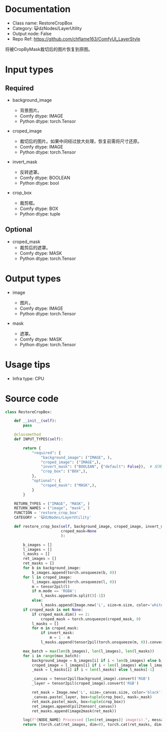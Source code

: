 # Documentation
- Class name: RestoreCropBox
- Category: 😺dzNodes/LayerUtility
- Output node: False
- Repo Ref: https://github.com/chflame163/ComfyUI_LayerStyle

将被CropByMask裁切后的图片恢复到原图。

# Input types

## Required

- background_image
    - 背景图片。
    - Comfy dtype: IMAGE
    - Python dtype: torch.Tensor

- croped_image
    - 裁切后的图片。如果中间经过放大处理，恢复前需将尺寸还原。
    - Comfy dtype: IMAGE
    - Python dtype: torch.Tensor

- invert_mask
    - 反转遮罩。
    - Comfy dtype: BOOLEAN
    - Python dtype: bool

- crop_box
    - 裁剪框。
    - Comfy dtype: BOX
    - Python dtype: tuple

## Optional

- croped_mask
    - 裁剪后的遮罩。
    - Comfy dtype: MASK
    - Python dtype: torch.Tensor

# Output types

- image
    - 图片。
    - Comfy dtype: IMAGE
    - Python dtype: torch.Tensor

- mask
    - 遮罩。
    - Comfy dtype: MASK
    - Python dtype: torch.Tensor

# Usage tips
- Infra type: CPU

# Source code
```python
class RestoreCropBox:

    def __init__(self):
        pass

    @classmethod
    def INPUT_TYPES(self):

        return {
            "required": {
                "background_image": ("IMAGE", ),
                "croped_image": ("IMAGE",),
                "invert_mask": ("BOOLEAN", {"default": False}),  # 反转mask#
                "crop_box": ("BOX",),
            },
            "optional": {
                "croped_mask": ("MASK",),
            }
        }

    RETURN_TYPES = ("IMAGE", "MASK", )
    RETURN_NAMES = ("image", "mask", )
    FUNCTION = 'restore_crop_box'
    CATEGORY = '😺dzNodes/LayerUtility'

    def restore_crop_box(self, background_image, croped_image, invert_mask, crop_box,
                         croped_mask=None
                         ):

        b_images = []
        l_images = []
        l_masks = []
        ret_images = []
        ret_masks = []
        for b in background_image:
            b_images.append(torch.unsqueeze(b, 0))
        for l in croped_image:
            l_images.append(torch.unsqueeze(l, 0))
            m = tensor2pil(l)
            if m.mode == 'RGBA':
                l_masks.append(m.split()[-1])
            else:
                l_masks.append(Image.new('L', size=m.size, color='white'))
        if croped_mask is not None:
            if croped_mask.dim() == 2:
                croped_mask = torch.unsqueeze(croped_mask, 0)
            l_masks = []
            for m in croped_mask:
                if invert_mask:
                    m = 1 - m
                l_masks.append(tensor2pil(torch.unsqueeze(m, 0)).convert('L'))

        max_batch = max(len(b_images), len(l_images), len(l_masks))
        for i in range(max_batch):
            background_image = b_images[i] if i < len(b_images) else b_images[-1]
            croped_image = l_images[i] if i < len(l_images) else l_images[-1]
            _mask = l_masks[i] if i < len(l_masks) else l_masks[-1]

            _canvas = tensor2pil(background_image).convert('RGB')
            _layer = tensor2pil(croped_image).convert('RGB')

            ret_mask = Image.new('L', size=_canvas.size, color='black')
            _canvas.paste(_layer, box=tuple(crop_box), mask=_mask)
            ret_mask.paste(_mask, box=tuple(crop_box))
            ret_images.append(pil2tensor(_canvas))
            ret_masks.append(image2mask(ret_mask))

        log(f"{NODE_NAME} Processed {len(ret_images)} image(s).", message_type='finish')
        return (torch.cat(ret_images, dim=0), torch.cat(ret_masks, dim=0),)
```